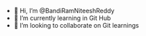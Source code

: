 - 👋 Hi, I’m @BandiRamNiteeshReddy
- 🌱 I’m currently learning in Git Hub
- 💞️ I’m looking to collaborate on Git learnings


<!---
BandiRamNiteeshReddy/BandiRamNiteeshReddy is a ✨ special ✨ repository because its `README.md` (this file) appears on your GitHub profile.
You can click the Preview link to take a look at your changes.
--->
